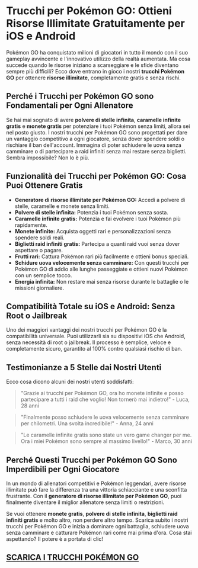 <h1>Trucchi per Pokémon GO: Ottieni Risorse Illimitate Gratuitamente per iOS e Android</h1>

<p>Pokémon GO ha conquistato milioni di giocatori in tutto il mondo con il suo gameplay avvincente e l'innovativo utilizzo della realtà aumentata. Ma cosa succede quando le risorse iniziano a scarseggiare e le sfide diventano sempre più difficili? Ecco dove entrano in gioco i nostri <strong>trucchi Pokémon GO</strong> per ottenere <strong>risorse illimitate</strong>, completamente gratis e senza rischi.</p>

<h2>Perché i Trucchi per Pokémon GO sono Fondamentali per Ogni Allenatore</h2>

<p>Se hai mai sognato di avere <strong>polvere di stelle infinita</strong>, <strong>caramelle infinite gratis</strong> e <strong>monete gratis</strong> per potenziare i tuoi Pokémon senza limiti, allora sei nel posto giusto. I nostri trucchi per Pokémon GO sono progettati per dare un vantaggio competitivo a ogni giocatore, senza dover spendere soldi o rischiare il ban dell'account. Immagina di poter schiudere le uova senza camminare o di partecipare a raid infiniti senza mai restare senza biglietti. Sembra impossibile? Non lo è più.</p>

<h2>Funzionalità dei Trucchi per Pokémon GO: Cosa Puoi Ottenere Gratis</h2>

<ul>
  <li><strong>Generatore di risorse illimitate per Pokémon GO:</strong> Accedi a polvere di stelle, caramelle e monete senza limiti.</li>
  <li><strong>Polvere di stelle infinita:</strong> Potenzia i tuoi Pokémon senza sosta.</li>
  <li><strong>Caramelle infinite gratis:</strong> Potenzia e fai evolvere i tuoi Pokémon più rapidamente.</li>
  <li><strong>Monete infinite:</strong> Acquista oggetti rari e personalizzazioni senza spendere soldi reali.</li>
  <li><strong>Biglietti raid infiniti gratis:</strong> Partecipa a quanti raid vuoi senza dover aspettare o pagare.</li>
  <li><strong>Frutti rari:</strong> Cattura Pokémon rari più facilmente e ottieni bonus speciali.</li>
  <li><strong>Schidure uova velocemente senza camminare:</strong> Con questi trucchi per Pokémon GO dì addio alle lunghe passeggiate e ottieni nuovi Pokémon con un semplice tocco.</li>
  <li><strong>Energia infinita:</strong> Non restare mai senza risorse durante le battaglie o le missioni giornaliere.</li>
</ul>

<h2>Compatibilità Totale su iOS e Android: Senza Root o Jailbreak</h2>

<p>Uno dei maggiori vantaggi dei nostri trucchi per Pokémon GO è la compatibilità universale. Puoi utilizzarli sia su dispositivi iOS che Android, senza necessità di root o jailbreak. Il processo è semplice, veloce e completamente sicuro, garantito al 100% contro qualsiasi rischio di ban.</p>

<h2>Testimonianze a 5 Stelle dai Nostri Utenti</h2>

<p>Ecco cosa dicono alcuni dei nostri utenti soddisfatti:</p>

<blockquote>
  <p>"Grazie ai trucchi per Pokémon GO, ora ho monete infinite e posso partecipare a tutti i raid che voglio! Non tornerò mai indietro!" - Luca, 28 anni</p>
</blockquote>

<blockquote>
  <p>"Finalmente posso schiudere le uova velocemente senza camminare per chilometri. Una svolta incredibile!" - Anna, 24 anni</p>
</blockquote>

<blockquote>
  <p>"Le caramelle infinite gratis sono state un vero game changer per me. Ora i miei Pokémon sono sempre al massimo livello!" - Marco, 30 anni</p>
</blockquote>

<h2>Perché Questi Trucchi per Pokémon GO Sono Imperdibili per Ogni Giocatore</h2>

<p>In un mondo di allenatori competitivi e Pokémon leggendari, avere risorse illimitate può fare la differenza tra una vittoria schiacciante e una sconfitta frustrante. Con il <strong>generatore di risorse illimitate per Pokémon GO</strong>, puoi finalmente diventare il miglior allenatore senza limiti o restrizioni.</p>

<p>Se vuoi ottenere <strong>monete gratis</strong>, <strong>polvere di stelle infinita</strong>, <strong>biglietti raid infiniti gratis</strong> e molto altro, non perdere altro tempo. Scarica subito i nostri trucchi per Pokémon GO e inizia a dominare ogni battaglia, schiudere uova senza camminare e catturare Pokémon rari come mai prima d'ora. Cosa stai aspettando? Il potere è a portata di clic!</p>

## [SCARICA I TRUCCHI POKÉMON GO](https://bit.ly/44IY6fb)
